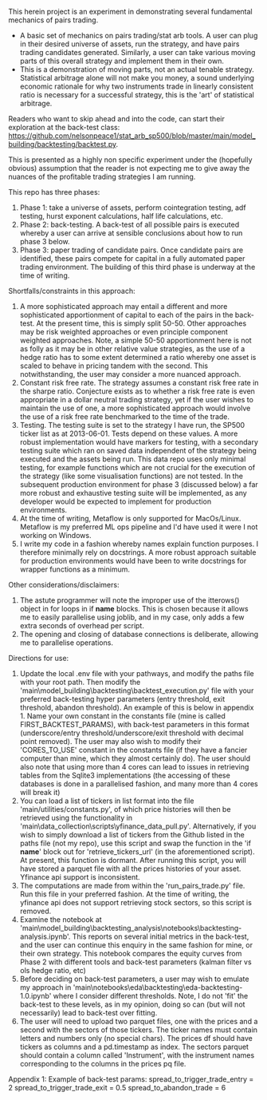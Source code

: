 This herein project is an experiment in demonstrating several fundamental mechanics of pairs trading.

- A basic set of mechanics on pairs trading/stat arb tools. A user can plug in their desired universe of assets, run the strategy, and have pairs trading candidates generated. Similarly, a user can take various moving parts of this overall strategy and implement them in their own.
- This is a demonstration of moving parts, not an actual tenable strategy. Statistical arbitrage alone will not make you money, a sound underlying economic rationale for why two instruments trade in linearly consistent ratio is necessary for a successful strategy, this is the 'art' of statistical arbitrage.

Readers who want to skip ahead and into the code, can start their exploration at the back-test class: https://github.com/nelsonpeace1/stat_arb_sp500/blob/master/main/model_building/backtesting/backtest.py. 

This is presented as a highly non specific experiment under the (hopefully obvious) assumption that the reader is not expecting me to give away the nuances of the profitable trading strategies I am running.


This repo has three phases:
1. Phase 1: take a universe of assets, perform cointegration testing, adf testing, hurst exponent calculations, half life calculations, etc.
2. Phase 2: back-testing. A back-test of all possible pairs is executed whereby a user can arrive at sensible conclusions about how to run phase 3 below.
3. Phase 3: paper trading of candidate pairs. Once candidate pairs are identified, these pairs compete for capital in a fully automated paper trading environment. The building of this third phase is underway at the time of writing.


Shortfalls/constraints in this approach:
1. A more sophisticated approach may entail a different and more sophisticated apportionment of capital to each of the pairs in the back-test. At the present time, this is simply split 50-50. Other approaches may be risk weighted approaches or even principle component weighted approaches. Note, a simple 50-50 apportionment here is not as folly as it may be in other relative value strategies, as the use of a hedge ratio has to some extent determined a ratio whereby one asset is scaled to behave in pricing tandem with the second. This notwithstanding, the user may consider a more nuanced approach.
2. Constant risk free rate. The strategy assumes a constant risk free rate in the sharpe ratio. Conjecture exists as to whether a risk free rate is even appropriate in a dollar neutral trading strategy, yet if the user wishes to maintain the use of one, a more sophisticated approach would involve the use of a risk free rate benchmarked to the time of the trade.
3. Testing. The testing suite is set to the strategy I have run, the SP500 ticker list as at 2013-06-01. Tests depend on these values. A more robust implementation would have markers for testing, with a secondary testing suite which ran on saved data independent of the strategy being executed and the assets being run. This data repo uses only minimal testing, for example functions which are not crucial for the execution of the strategy (like some visualisation functions) are not tested. In the subsequent production environment for phase 3 (discussed below) a far more robust and exhaustive testing suite will be implemented, as any developer would be expected to implement for production environments.
4. At the time of writing, Metaflow is only supported for MacOs/Linux. Metaflow is my preferred ML ops pipeline and I'd have used it were I not working on Windows.
5. I write my code in a fashion whereby names explain function purposes. I therefore minimally rely on docstrings. A more robust approach suitable for production environments would have been to write docstrings for wrapper functions as a minimum.

Other considerations/disclaimers:
1. The astute programmer will note the improper use of the itterows() object in for loops in if __name__ blocks. This is chosen because it allows me to easily parallelise using joblib, and in my case, only adds a few extra seconds of overhead per script.
2. The opening and closing of database connections is deliberate, allowing me to parallelise operations.


Directions for use:
1. Update the local .env file with your pathways, and modify the paths file with your root path. Then modify the 'main\model_building\backtesting\backtest_execution.py' file with your preferred back-testing hyper parameters (entry threshold, exit threshold, abandon threshold). An example of this is below in appendix 1. Name your own constant in the constants file (mine is called FIRST_BACKTEST_PARAMS), with back-test parameters in this format (underscore/entry threshold/underscore/exit threshold with decimal point removed). The user may also wish to modify their 'CORES_TO_USE' constant in the constants file (if they have a fancier computer than mine, which they almost certainly do). The user should also note that using more than 4 cores can lead to issues in retrieving tables from the Sqlite3 implementations (the accessing of these databases is done in a parallelised fashion, and many more than 4 cores will break it)
2. You can load a list of tickers in list format into the file 'main/utilities/constants.py', of which price histories will then be retrieved using the functionality in 'main\data_collection\scripts\yfinance_data_pull.py'. Alternatively, if you wish to simply download a list of tickers from the Github listed in the paths file (not my repo), use this script and swap the function in the 'if __name__' block out for 'retrieve_tickers_url' (in the aforementioned script). At present, this function is dormant. After running this script, you will have stored a parquet file with all the prices histories of your asset. Yfinance api support is inconsistent.
3. The computations are made from within the 'run_pairs_trade.py' file. Run this file in your preferred fashion. At the time of writing, the yfinance api does not support retrieving stock sectors, so this script is removed.
4. Examine the notebook at 'main\model_building\backtesting_analysis\notebooks\backtesting-analysis.ipynb'. This reports on several initial metrics in the back-test, and the user can continue this enquiry in the same fashion for mine, or their own strategy. This notebook compares the equity curves from Phase 2 with different tools and back-test parameters (kalman filter vs ols hedge ratio, etc)
5. Before deciding on back-test parameters, a user may wish to emulate my approach in 'main\notebooks\eda\backtesting\eda-backtesting-1.0.ipynb' where I consider different thresholds. Note, I do not 'fit' the back-test to these levels, as in my opinion, doing so can (but will not necessarily) lead to back-test over fitting.
6. The user will need to upload two parquet files, one with the prices and a second with the sectors of those tickers. The ticker names must contain letters and numbers only (no special chars). The prices df should have tickers as columns and a pd.timestamp as index. The sectors parquet should contain a column called 'Instrument', with the instrument names corresponding to the columns in the prices pq file.


Appendix 1: Example of back-test params:
    spread_to_trigger_trade_entry = 2
    spread_to_trigger_trade_exit = 0.5
    spread_to_abandon_trade = 6
